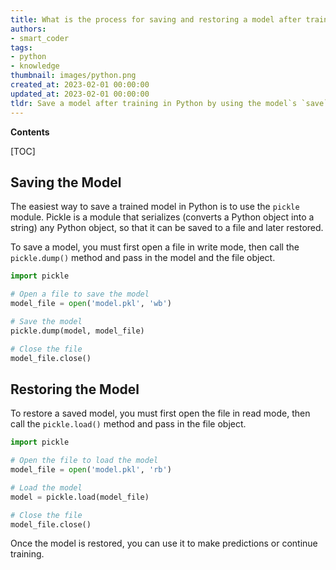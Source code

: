 ```yaml
---
title: What is the process for saving and restoring a model after training?
authors:
- smart_coder
tags:
- python
- knowledge
thumbnail: images/python.png
created_at: 2023-02-01 00:00:00
updated_at: 2023-02-01 00:00:00
tldr: Save a model after training in Python by using the model`s `save` method, and restore a model by using the model`s `load` method.
---
```


**Contents**

[TOC]

## Saving the Model

The easiest way to save a trained model in Python is to use the `pickle` module. Pickle is a module that serializes (converts a Python object into a string) any Python object, so that it can be saved to a file and later restored.

To save a model, you must first open a file in write mode, then call the `pickle.dump()` method and pass in the model and the file object.

```python
import pickle

# Open a file to save the model
model_file = open('model.pkl', 'wb')

# Save the model
pickle.dump(model, model_file)

# Close the file
model_file.close()
```

## Restoring the Model

To restore a saved model, you must first open the file in read mode, then call the `pickle.load()` method and pass in the file object.

```python
import pickle

# Open the file to load the model
model_file = open('model.pkl', 'rb')

# Load the model
model = pickle.load(model_file)

# Close the file
model_file.close()
```

Once the model is restored, you can use it to make predictions or continue training.
